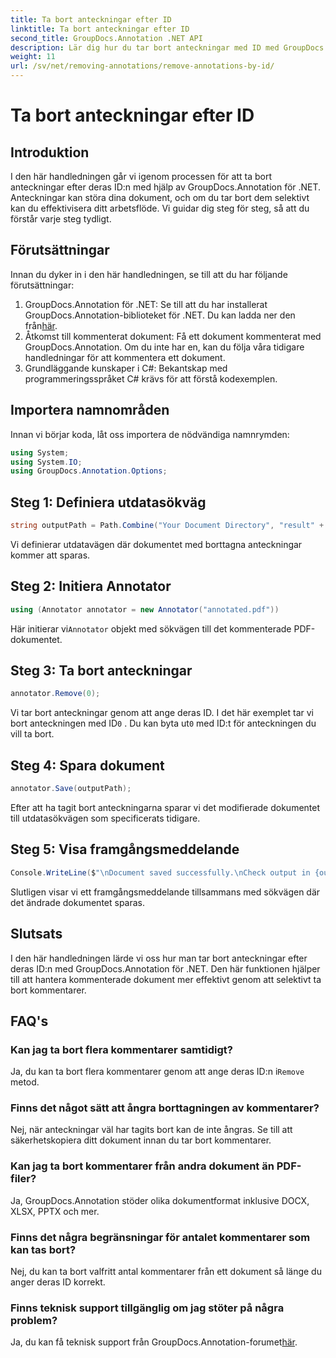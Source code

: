 ```yaml
---
title: Ta bort anteckningar efter ID
linktitle: Ta bort anteckningar efter ID
second_title: GroupDocs.Annotation .NET API
description: Lär dig hur du tar bort anteckningar med ID med GroupDocs.Annotation för .NET. Effektivisera ditt dokumentarbetsflöde på ett effektivt sätt.
weight: 11
url: /sv/net/removing-annotations/remove-annotations-by-id/
---
```


# Ta bort anteckningar efter ID

## Introduktion
I den här handledningen går vi igenom processen för att ta bort anteckningar efter deras ID:n med hjälp av GroupDocs.Annotation för .NET. Anteckningar kan störa dina dokument, och om du tar bort dem selektivt kan du effektivisera ditt arbetsflöde. Vi guidar dig steg för steg, så att du förstår varje steg tydligt.
## Förutsättningar
Innan du dyker in i den här handledningen, se till att du har följande förutsättningar:
1.  GroupDocs.Annotation för .NET: Se till att du har installerat GroupDocs.Annotation-biblioteket för .NET. Du kan ladda ner den från[här](https://releases.groupdocs.com/annotation/net/).
2. Åtkomst till kommenterat dokument: Få ett dokument kommenterat med GroupDocs.Annotation. Om du inte har en, kan du följa våra tidigare handledningar för att kommentera ett dokument.
3. Grundläggande kunskaper i C#: Bekantskap med programmeringsspråket C# krävs för att förstå kodexemplen.

## Importera namnområden
Innan vi börjar koda, låt oss importera de nödvändiga namnrymden:
```csharp
using System;
using System.IO;
using GroupDocs.Annotation.Options;
```

## Steg 1: Definiera utdatasökväg
```csharp
string outputPath = Path.Combine("Your Document Directory", "result" + Path.GetExtension("input.pdf"));
```
Vi definierar utdatavägen där dokumentet med borttagna anteckningar kommer att sparas.
## Steg 2: Initiera Annotator
```csharp
using (Annotator annotator = new Annotator("annotated.pdf"))
```
 Här initierar vi`Annotator` objekt med sökvägen till det kommenterade PDF-dokumentet.
## Steg 3: Ta bort anteckningar
```csharp
annotator.Remove(0);
```
 Vi tar bort anteckningar genom att ange deras ID. I det här exemplet tar vi bort anteckningen med ID`0` . Du kan byta ut`0` med ID:t för anteckningen du vill ta bort.
## Steg 4: Spara dokument
```csharp
annotator.Save(outputPath);
```
Efter att ha tagit bort anteckningarna sparar vi det modifierade dokumentet till utdatasökvägen som specificerats tidigare.
## Steg 5: Visa framgångsmeddelande
```csharp
Console.WriteLine($"\nDocument saved successfully.\nCheck output in {outputPath}.");
```
Slutligen visar vi ett framgångsmeddelande tillsammans med sökvägen där det ändrade dokumentet sparas.

## Slutsats
I den här handledningen lärde vi oss hur man tar bort anteckningar efter deras ID:n med GroupDocs.Annotation för .NET. Den här funktionen hjälper till att hantera kommenterade dokument mer effektivt genom att selektivt ta bort kommentarer.
## FAQ's
### Kan jag ta bort flera kommentarer samtidigt?
 Ja, du kan ta bort flera kommentarer genom att ange deras ID:n i`Remove` metod.
### Finns det något sätt att ångra borttagningen av kommentarer?
Nej, när anteckningar väl har tagits bort kan de inte ångras. Se till att säkerhetskopiera ditt dokument innan du tar bort kommentarer.
### Kan jag ta bort kommentarer från andra dokument än PDF-filer?
Ja, GroupDocs.Annotation stöder olika dokumentformat inklusive DOCX, XLSX, PPTX och mer.
### Finns det några begränsningar för antalet kommentarer som kan tas bort?
Nej, du kan ta bort valfritt antal kommentarer från ett dokument så länge du anger deras ID korrekt.
### Finns teknisk support tillgänglig om jag stöter på några problem?
 Ja, du kan få teknisk support från GroupDocs.Annotation-forumet[här](https://forum.groupdocs.com/c/annotation/10).